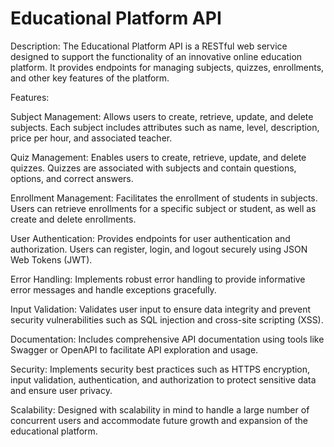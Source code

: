 <h1> Educational Platform API</h1>

Description:
The Educational Platform API is a RESTful web service designed to support the functionality of an innovative online education platform. It provides endpoints for managing subjects, quizzes, enrollments, and other key features of the platform.

Features:

Subject Management: Allows users to create, retrieve, update, and delete subjects. Each subject includes attributes such as name, level, description, price per hour, and associated teacher.

Quiz Management: Enables users to create, retrieve, update, and delete quizzes. Quizzes are associated with subjects and contain questions, options, and correct answers.

Enrollment Management: Facilitates the enrollment of students in subjects. Users can retrieve enrollments for a specific subject or student, as well as create and delete enrollments.

User Authentication: Provides endpoints for user authentication and authorization. Users can register, login, and logout securely using JSON Web Tokens (JWT).

Error Handling: Implements robust error handling to provide informative error messages and handle exceptions gracefully.

Input Validation: Validates user input to ensure data integrity and prevent security vulnerabilities such as SQL injection and cross-site scripting (XSS).

Documentation: Includes comprehensive API documentation using tools like Swagger or OpenAPI to facilitate API exploration and usage.

Security: Implements security best practices such as HTTPS encryption, input validation, authentication, and authorization to protect sensitive data and ensure user privacy.

Scalability: Designed with scalability in mind to handle a large number of concurrent users and accommodate future growth and expansion of the educational platform.

